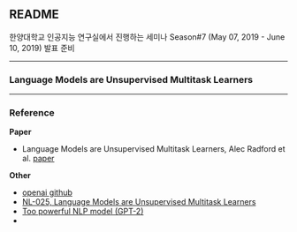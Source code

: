 ## README  
한양대학교 인공지능 연구실에서 진행하는 세미나  Season#7 (May 07, 2019 - June 10, 2019) 발표 준비  

---
### Language Models are Unsupervised Multitask Learners  
---

### Reference  
**Paper**  
- Language Models are Unsupervised Multitask Learners, Alec Radford et al. [paper](https://d4mucfpksywv.cloudfront.net/better-language-models/language_models_are_unsupervised_multitask_learners.pdf)  

**Other**  
- [openai github](https://github.com/openai/gpt-2) 
- [NL-025, Language Models are Unsupervised Multitask Learners](https://ai-information.blogspot.com/2019/02/language-models-are-unsupervised_21.html)  
- [Too powerful NLP model (GPT-2)](https://towardsdatascience.com/too-powerful-nlp-model-generative-pre-training-2-4cc6afb6655)  
- 
<!--stackedit_data:
eyJoaXN0b3J5IjpbNjU1MTkxODM1XX0=
-->